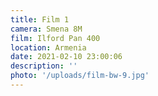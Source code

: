 ```yaml
---
title: Film 1
camera: Smena 8M
film: Ilford Pan 400
location: Armenia
date: 2021-02-10 23:00:06
description: ''
photo: '/uploads/film-bw-9.jpg'
---
```

